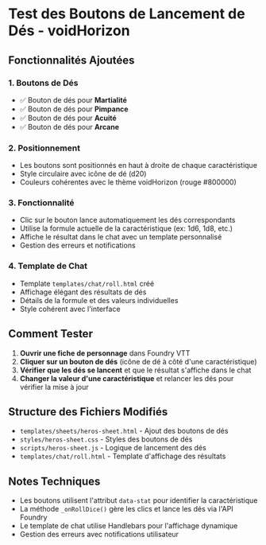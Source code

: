# Test des Boutons de Lancement de Dés - voidHorizon

## Fonctionnalités Ajoutées

### 1. Boutons de Dés
- ✅ Bouton de dés pour **Martialité**
- ✅ Bouton de dés pour **Pimpance** 
- ✅ Bouton de dés pour **Acuité**
- ✅ Bouton de dés pour **Arcane**

### 2. Positionnement
- Les boutons sont positionnés en haut à droite de chaque caractéristique
- Style circulaire avec icône de dé (d20)
- Couleurs cohérentes avec le thème voidHorizon (rouge #800000)

### 3. Fonctionnalité
- Clic sur le bouton lance automatiquement les dés correspondants
- Utilise la formule actuelle de la caractéristique (ex: 1d6, 1d8, etc.)
- Affiche le résultat dans le chat avec un template personnalisé
- Gestion des erreurs et notifications

### 4. Template de Chat
- Template `templates/chat/roll.html` créé
- Affichage élégant des résultats de dés
- Détails de la formule et des valeurs individuelles
- Style cohérent avec l'interface

## Comment Tester

1. **Ouvrir une fiche de personnage** dans Foundry VTT
2. **Cliquer sur un bouton de dés** (icône de dé à côté d'une caractéristique)
3. **Vérifier que les dés se lancent** et que le résultat s'affiche dans le chat
4. **Changer la valeur d'une caractéristique** et relancer les dés pour vérifier la mise à jour

## Structure des Fichiers Modifiés

- `templates/sheets/heros-sheet.html` - Ajout des boutons de dés
- `styles/heros-sheet.css` - Styles des boutons de dés
- `scripts/heros-sheet.js` - Logique de lancement des dés
- `templates/chat/roll.html` - Template d'affichage des résultats

## Notes Techniques

- Les boutons utilisent l'attribut `data-stat` pour identifier la caractéristique
- La méthode `_onRollDice()` gère les clics et lance les dés via l'API Foundry
- Le template de chat utilise Handlebars pour l'affichage dynamique
- Gestion des erreurs avec notifications utilisateur
